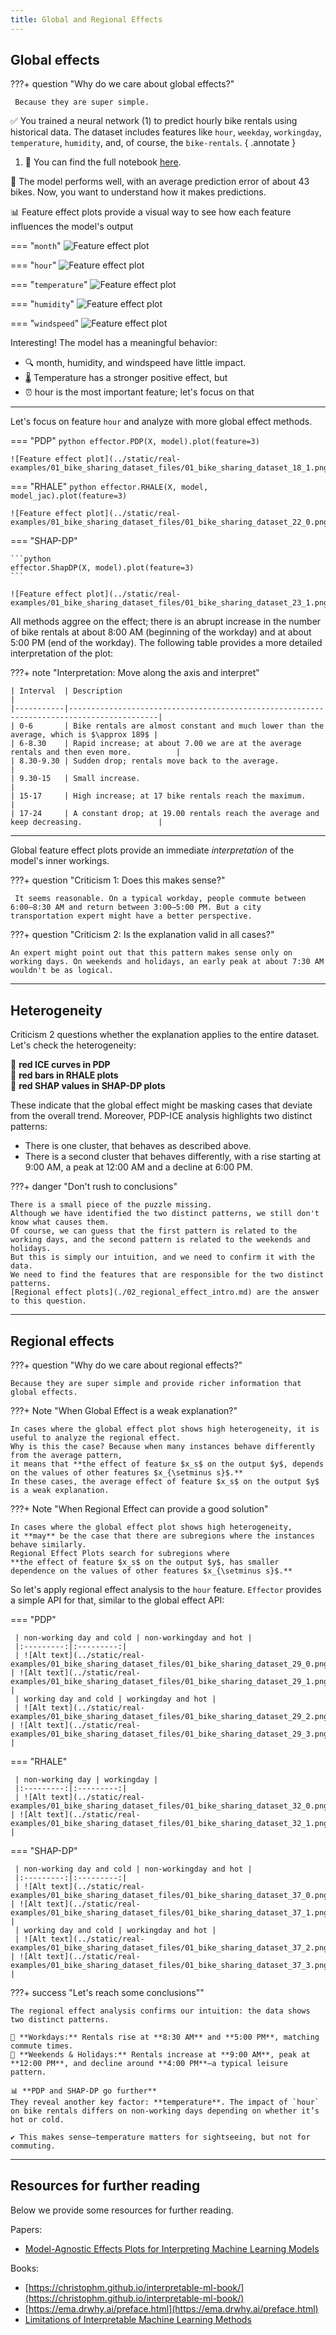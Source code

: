 ```yaml
---
title: Global and Regional Effects
---
```


## Global effects

???+ question "Why do we care about global effects?"
     
     Because they are super simple.

✅ You trained a neural network (1) to predict hourly bike rentals using historical data. The dataset includes features like `hour`, `weekday`, `workingday`, `temperature`, `humidity`, and, of course, the `bike-rentals`.
{ .annotate }  

1. 📌 You can find the full notebook [here](./../../notebooks/real-examples/01_bike_sharing_dataset/).

🚀 The model performs well, with an average prediction error of about 43 bikes. Now, you want to understand how it makes predictions.

📊 Feature effect plots provide a visual way to see how each feature influences the model's output

=== "`month`"
    ![Feature effect plot](../static/real-examples/01_bike_sharing_dataset_files/01_bike_sharing_dataset_18_0.png)

=== "`hour`"
    ![Feature effect plot](../static/real-examples/01_bike_sharing_dataset_files/01_bike_sharing_dataset_18_1.png)
    
=== "`temperature`"
    ![Feature effect plot](../static/real-examples/01_bike_sharing_dataset_files/01_bike_sharing_dataset_18_2.png)
    
=== "`humidity`"
    ![Feature effect plot](../static/real-examples/01_bike_sharing_dataset_files/01_bike_sharing_dataset_18_3.png)
    
=== "`windspeed`"
    ![Feature effect plot](../static/real-examples/01_bike_sharing_dataset_files/01_bike_sharing_dataset_18_4.png)

Interesting! The model has a meaningful behavior:

- 🔍 month, humidity, and windspeed have little impact. 
- 🌡️ Temperature has a stronger positive effect, but 
- ⏰ hour is the most important feature; let's focus on that

---

Let's focus on feature `hour` and analyze with more global effect methods.

=== "PDP"
    ```python
    effector.PDP(X, model).plot(feature=3)
    ```

    ![Feature effect plot](../static/real-examples/01_bike_sharing_dataset_files/01_bike_sharing_dataset_18_1.png)

=== "RHALE"
    ```python
    effector.RHALE(X, model, model_jac).plot(feature=3)
    ```

    ![Feature effect plot](../static/real-examples/01_bike_sharing_dataset_files/01_bike_sharing_dataset_22_0.png)

=== "SHAP-DP"

    ```python
    effector.ShapDP(X, model).plot(feature=3)
    ```

    ![Feature effect plot](../static/real-examples/01_bike_sharing_dataset_files/01_bike_sharing_dataset_23_1.png)


All methods aggree on the effect;
there is an abrupt increase in the number of bike rentals at about 8:00 AM (beginning of the workday)
and at about 5:00 PM (end of the workday). 
The following table provides a more detailed interpretation of the plot: 

???+ note "Interpretation: Move along the axis and interpret"
     
    | Interval  | Description                                                                              |
    |-----------|------------------------------------------------------------------------------------------|
    | 0-6       | Bike rentals are almost constant and much lower than the average, which is $\approx 189$ |
    | 6-8.30    | Rapid increase; at about 7.00 we are at the average rentals and then even more.          |
    | 8.30-9.30 | Sudden drop; rentals move back to the average.                                           |
    | 9.30-15   | Small increase.                                                                          |
    | 15-17     | High increase; at 17 bike rentals reach the maximum.                                     |
    | 17-24     | A constant drop; at 19.00 rentals reach the average and keep decreasing.                 |

--- 

Global feature effect plots provide an immediate *interpretation* of the model's inner workings.


???+ question "Criticism 1: Does this makes sense?"

     It seems reasonable. On a typical workday, people commute between 6:00–8:30 AM and return between 3:00–5:00 PM. But a city transportation expert might have a better perspective.

???+ question "Criticism 2: Is the explanation valid in all cases?"

    An expert might point out that this pattern makes sense only on working days. On weekends and holidays, an early peak at about 7:30 AM wouldn't be as logical.

---

## Heterogeneity

Criticism 2 questions whether the explanation applies to the entire dataset. Let's check the heterogeneity:

🔴 **red ICE curves in PDP**  
🔴 **red bars in RHALE plots**  
🔴 **red SHAP values in SHAP-DP plots**  

These indicate that the global effect might be masking cases that deviate from the overall trend.
Moreover, PDP-ICE analysis highlights two distinct patterns:

- There is one cluster, that behaves as described above. 
- There is a second cluster that behaves differently, with a rise starting at 9:00 AM, a peak at 12:00 AM and a decline at 6:00 PM.

???+ danger "Don't rush to conclusions"

    There is a small piece of the puzzle missing.
    Although we have identified the two distinct patterns, we still don't know what causes them.
    Of course, we can guess that the first pattern is related to the working days, and the second pattern is related to the weekends and holidays.
    But this is simply our intuition, and we need to confirm it with the data. 
    We need to find the features that are responsible for the two distinct patterns.
    [Regional effect plots](./02_regional_effect_intro.md) are the answer to this question.

---

## Regional effects

???+ question "Why do we care about regional effects?"

    Because they are super simple and provide richer information that global effects.
    
???+ Note "When Global Effect is a weak explanation?"

    In cases where the global effect plot shows high heterogeneity, it is useful to analyze the regional effect.
    Why is this the case? Because when many instances behave differently from the average pattern, 
    it means that **the effect of feature $x_s$ on the output $y$, depends on the values of other features $x_{\setminus s}$.**
    In these cases, the average effect of feature $x_s$ on the output $y$ is a weak explanation.

???+ Note "When Regional Effect can provide a good solution"

    In cases where the global effect plot shows high heterogeneity, 
    it **may** be the case that there are subregions where the instances behave similarly.
    Regional Effect Plots search for subregions where 
    **the effect of feature $x_s$ on the output $y$, has smaller dependence on the values of other features $x_{\setminus s}$.**

So let's apply regional effect analysis to the $\mathtt{hour}$ feature.
`Effector` provides a simple API for that, similar to the global effect API:

=== "PDP"

     | non-working day and cold | non-workingday and hot |
     |:---------:|:---------:|
     | ![Alt text](../static/real-examples/01_bike_sharing_dataset_files/01_bike_sharing_dataset_29_0.png) | ![Alt text](../static/real-examples/01_bike_sharing_dataset_files/01_bike_sharing_dataset_29_1.png) |
     | working day and cold | workingday and hot |
     | ![Alt text](../static/real-examples/01_bike_sharing_dataset_files/01_bike_sharing_dataset_29_2.png) | ![Alt text](../static/real-examples/01_bike_sharing_dataset_files/01_bike_sharing_dataset_29_3.png) |


=== "RHALE"

     | non-working day | workingday |
     |:---------:|:---------:|
     | ![Alt text](../static/real-examples/01_bike_sharing_dataset_files/01_bike_sharing_dataset_32_0.png) | ![Alt text](../static/real-examples/01_bike_sharing_dataset_files/01_bike_sharing_dataset_32_1.png) |

=== "SHAP-DP"

     | non-working day and cold | non-workingday and hot |
     |:---------:|:---------:|
     | ![Alt text](../static/real-examples/01_bike_sharing_dataset_files/01_bike_sharing_dataset_37_0.png) | ![Alt text](../static/real-examples/01_bike_sharing_dataset_files/01_bike_sharing_dataset_37_1.png) |
     | working day and cold | workingday and hot |
     | ![Alt text](../static/real-examples/01_bike_sharing_dataset_files/01_bike_sharing_dataset_37_2.png) | ![Alt text](../static/real-examples/01_bike_sharing_dataset_files/01_bike_sharing_dataset_37_3.png) |

???+ success "Let's reach some conclusions""

    The regional effect analysis confirms our intuition: the data shows two distinct patterns.  

    📅 **Workdays:** Rentals rise at **8:30 AM** and **5:00 PM**, matching commute times.  
    🌴 **Weekends & Holidays:** Rentals increase at **9:00 AM**, peak at **12:00 PM**, and decline around **4:00 PM**—a typical leisure pattern.  

    📊 **PDP and SHAP-DP go further**  
    They reveal another key factor: **temperature**. The impact of `hour` on bike rentals differs on non-working days depending on whether it’s hot or cold.  

    ✔️ This makes sense—temperature matters for sightseeing, but not for commuting.


---
## Resources for further reading

Below we provide some resources for further reading.

Papers:

- [Model-Agnostic Effects Plots for Interpreting Machine Learning Models](http://www1.beuth-hochschule.de/FB_II/reports/Report-2020-001.pdf) 


Books:

- [https://christophm.github.io/interpretable-ml-book/](https://christophm.github.io/interpretable-ml-book/)
- [https://ema.drwhy.ai/preface.html](https://ema.drwhy.ai/preface.html)
- [Limitations of Interpretable Machine Learning Methods](https://slds-lmu.github.io/iml_methods_limitations/)
